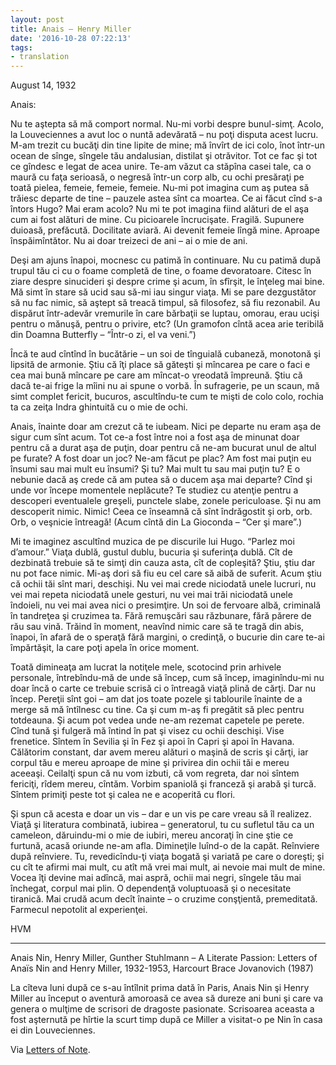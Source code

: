 ```yaml
---
layout: post
title: Anais – Henry Miller
date: '2016-10-28 07:22:13'
tags:
- translation
---
```



August 14, 1932

Anais:

Nu te aştepta să mă comport normal. Nu-mi vorbi despre bunul-simţ. Acolo, la Louveciennes a avut loc o nuntă adevărată – nu poţi disputa acest lucru. M-am trezit cu bucăţi din tine lipite de mine; mă învîrt de ici colo, înot într-un ocean de sînge, sîngele tău andalusian, distilat şi otrăvitor. Tot ce fac şi tot ce gîndesc e legat de acea unire. Te-am văzut ca stăpîna casei tale, ca o maură cu faţa serioasă, o negresă într-un corp alb, cu ochi presăraţi pe toată pielea, femeie, femeie, femeie. Nu-mi pot imagina cum aş putea să trăiesc departe de tine – pauzele astea sînt ca moartea. Ce ai făcut cînd s-a întors Hugo? Mai eram acolo? Nu mi te pot imagina fiind alături de el aşa cum ai fost alături de mine. Cu picioarele încrucişate. Fragilă. Supunere duioasă, prefăcută. Docilitate aviară. Ai devenit femeie lîngă mine. Aproape înspăimîntător. Nu ai doar treizeci de ani – ai o mie de ani.

Deşi am ajuns înapoi, mocnesc cu patimă în continuare. Nu cu patimă după trupul tău ci cu o foame completă de tine, o foame devoratoare. Citesc în ziare despre sinucideri şi despre crime şi acum, în sfîrşit, le înţeleg mai bine. Mă simt în stare să ucid sau să-mi iau singur viaţa. Mi se pare dezgustător să nu fac nimic, să aştept să treacă timpul, să filosofez, să fiu rezonabil. Au dispărut într-adevăr vremurile în care bărbaţii se luptau, omorau, erau ucişi pentru o mănuşă, pentru o privire, etc? (Un gramofon cîntă acea arie teribilă din Doamna Butterfly – “Într-o zi, el va veni.”)

Încă te aud cîntînd în bucătărie – un soi de tînguială cubaneză, monotonă şi lipsită de armonie. Ştiu că îţi place să găteşti şi mîncarea pe care o faci e cea mai bună mîncare pe care am mîncat-o vreodată împreună. Ştiu că dacă te-ai frige la mîini nu ai spune o vorbă. În sufragerie, pe un scaun, mă simt complet fericit, bucuros, ascultîndu-te cum te mişti de colo colo, rochia ta ca zeiţa Indra ghintuită cu o mie de ochi.

Anais, înainte doar am crezut că te iubeam. Nici pe departe nu eram aşa de sigur cum sînt acum. Tot ce-a fost între noi a fost aşa de minunat doar pentru că a durat aşa de puţin, doar pentru că ne-am bucurat unul de altul pe furate? A fost doar un joc? Ne-am făcut pe plac? Am fost mai puţin eu însumi sau mai mult eu însumi? Şi tu? Mai mult tu sau mai puţin tu? E o nebunie dacă aş crede că am putea să o ducem aşa mai departe? Cînd şi unde vor începe momentele neplăcute? Te studiez cu atenţie pentru a descoperi eventualele greşeli, punctele slabe, zonele periculoase. Şi nu am descoperit nimic. Nimic! Ceea ce înseamnă că sînt îndrăgostit şi orb, orb. Orb, o veşnicie întreagă! (Acum cîntă din La Gioconda – “Cer şi mare”.)

Mi te imaginez ascultînd muzica de pe discurile lui Hugo. “Parlez moi d’amour.” Viaţa dublă, gustul dublu, bucuria şi suferinţa dublă. Cît de dezbinată trebuie să te simţi din cauza asta, cît de copleşită? Ştiu, ştiu dar nu pot face nimic. Mi-aş dori să fiu eu cel care să aibă de suferit. Acum ştiu că ochii tăi sînt mari, deschişi. Nu vei mai crede niciodată unele lucruri, nu vei mai repeta niciodată unele gesturi, nu vei mai trăi niciodată unele îndoieli, nu vei mai avea nici o presimţire. Un soi de fervoare albă, criminală în tandreţea şi cruzimea ta. Fără remuşcări sau răzbunare, fără părere de rău sau vină. Trăind în moment, neavînd nimic care să te tragă din abis, înapoi, în afară de o speraţă fără margini, o credinţă, o bucurie din care te-ai împărtăşit, la care poţi apela în orice moment.

Toată dimineaţa am lucrat la notiţele mele, scotocind prin arhivele personale, întrebîndu-mă de unde să încep, cum să încep, imaginîndu-mi nu doar încă o carte ce trebuie scrisă ci o întreagă viaţă plină de cărţi. Dar nu încep. Pereţii sînt goi – am dat jos toate pozele şi tablourile înainte de a merge să mă întîlnesc cu tine. Ca şi cum m-aş fi pregătit să plec pentru totdeauna. Şi acum pot vedea unde ne-am rezemat capetele pe perete. Cînd tună şi fulgeră mă întind în pat şi visez cu ochii deschişi. Vise frenetice. Sîntem în Sevilia şi în Fez şi apoi în Capri şi apoi în Havana. Călătorim constant, dar avem mereu alături o maşină de scris şi cărţi, iar corpul tău e mereu aproape de mine şi privirea din ochii tăi e mereu aceeaşi. Ceilalţi spun că nu vom izbuti, că vom regreta, dar noi sîntem fericiţi, rîdem mereu, cîntăm. Vorbim spaniolă şi franceză şi arabă şi turcă. Sîntem primiţi peste tot şi calea ne e acoperită cu flori.

Şi spun că acesta e doar un vis – dar e un vis pe care vreau să îl realizez. Viaţă şi literatura combinată, iubirea – generatorul, tu cu sufletul tău ca un cameleon, dăruindu-mi o mie de iubiri, mereu ancoraţi în cine ştie ce furtună, acasă oriunde ne-am afla. Dimineţile luînd-o de la capăt. Reînviere după reînviere. Tu, revedicîndu-ţi viaţa bogată şi variată pe care o doreşti; şi cu cît te afirmi mai mult, cu atît mă vrei mai mult, ai nevoie mai mult de mine. Vocea îţi devine mai adîncă, mai aspră, ochii mai negri, sîngele tău mai închegat, corpul mai plin. O dependenţă voluptuoasă şi o necesitate tiranică. Mai crudă acum decît înainte – o cruzime conşţientă, premeditată. Farmecul nepotolit al experienţei.

HVM

__________

Anais Nin, Henry Miller, Gunther Stuhlmann – A Literate Passion: Letters of Anaïs Nin and Henry Miller, 1932-1953, Harcourt Brace Jovanovich (1987)

La cîteva luni după ce s-au întîlnit prima dată în Paris, Anais Nin şi Henry Miller au început o aventură amoroasă ce avea să dureze ani buni şi care va genera o mulţime de scrisori de dragoste pasionate. Scrisoarea aceasta a fost aşternută pe hîrtie la scurt timp după ce Miller a visitat-o pe Nin în casa ei din Louveciennes.

Via [Letters of Note](http://www.lettersofnote.com/2013/02/dont-expect-me-to-be-sane-anymore.html).